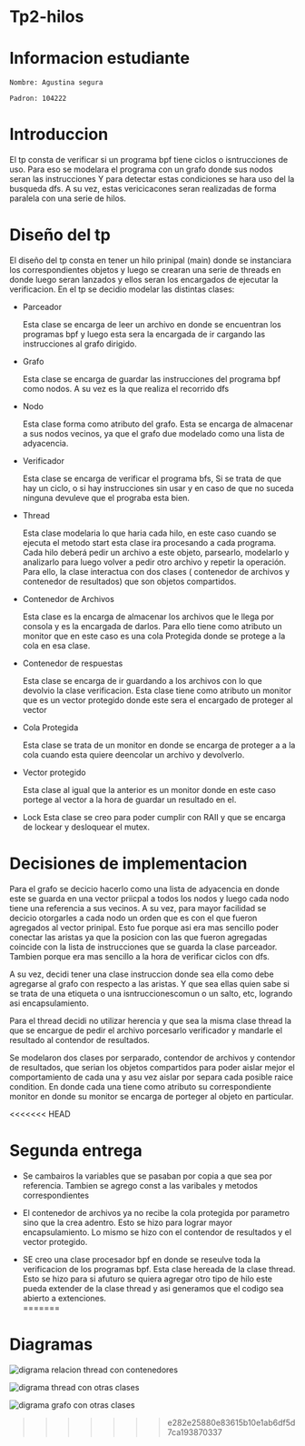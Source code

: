 # Tp2-hilos

# Informacion estudiante

    Nombre: Agustina segura

    Padron: 104222

# Introduccion

El tp consta de verificar si un programa bpf tiene ciclos o isntrucciones
de uso. Para eso se modelara el programa con un grafo donde sus nodos
seran las instrucciones Y para detectar estas condiciones se hara uso del
la busqueda dfs. A su vez, estas vericicacones seran realizadas de forma
paralela con una serie de hilos.

# Diseño del tp

El diseño del tp consta en tener un hilo prinipal (main) donde se
instanciara los correspondientes objetos y luego se crearan una serie de
threads en donde luego seran lanzados y ellos seran los encargados de ejecutar
la verificacion.
En el tp se decidio modelar las distintas clases:

  * Parceador

    Esta clase se encarga de leer un archivo en donde se encuentran los
    programas bpf y luego esta sera la encargada de ir cargando las
    instrucciones al grafo dirigido.

  * Grafo

    Esta clase se encarga de guardar las instrucciones del programa bpf como
    nodos. A su vez es la que realiza el recorrido dfs

  * Nodo

    Esta clase forma como atributo del grafo. Esta se encarga de almacenar a sus
    nodos vecinos, ya que el grafo due modelado como una lista de adyacencia.

  * Verificador

    Esta clase se encarga de verificar el programa bfs, Si se trata de que hay
    un ciclo, o si hay instrucciones sin usar y en caso de que no suceda
    ninguna devuleve que el prograba esta bien.

  * Thread

      Esta clase modelaria lo que haria cada hilo, en este caso cuando se
      ejecuta el metodo start esta clase ira procesando a cada programa. Cada
      hilo deberá pedir un archivo a este objeto, parsearlo, modelarlo y
      analizarlo para luego volver a pedir otro archivo y repetir la operación.
      Para ello, la clase interactua con dos clases ( contenedor de archivos y
      contenedor de resultados) que son objetos compartidos.

  * Contenedor de Archivos

      Esta clase es la encarga de almacenar los archivos que le llega por
      consola y es la encargada de darlos. Para ello tiene como atributo
      un monitor que en este caso es una cola Protegida donde se protege a la
      cola en esa clase.

  * Contenedor de respuestas

      Esta clase se encarga de ir guardando a los archivos con lo que devolvio
      la clase verificacion. Esta clase tiene como atributo un monitor
      que es un vector protegido donde este sera el encargado de proteger al
      vector

  * Cola Protegida

      Esta clase se trata de un monitor en donde se encarga de proteger a
      a la cola cuando esta quiere deencolar un archivo y devolverlo.

  * Vector protegido

      Esta clase al igual que la anterior es un monitor donde en este caso
      portege al vector a la hora de guardar un resultado en el.

  *   Lock
      Esta clase se creo para poder cumplir con RAII y que se encarga de
      lockear y desloquear el mutex.


# Decisiones de implementacion

Para el grafo se decicio hacerlo como una lista de adyacencia en donde este
se guarda en una vector priicpal a todos los nodos y luego cada nodo tiene
una referencia a sus vecinos.
A su vez, para mayor facilidad se decicio otorgarles a cada nodo un orden
que es con el que fueron agregados al vector prinipal. Esto fue porque asi era
mas sencillo poder conectar las aristas ya que la posicion con las que fueron
agregadas coincide con la lista de instrucciones que se guarda la clase
parceador. Tambien porque era mas sencillo a la hora de verificar ciclos
con dfs.

A su vez, decidi tener una clase instruccion donde sea ella como debe
agregarse al grafo con respecto a las aristas. Y que sea ellas quien sabe
si se trata de una etiqueta o una isntruccionescomun o un salto, etc,
logrando asi encapsulamiento.

Para el thread decidi no utilizar herencia y que sea la misma clase thread
la que se encargue de pedir el archivo porcesarlo verificador y mandarle
el resultado al contendor de resultados.

Se modelaron dos clases por serparado, contendor de archivos y contendor de
resultados, que serian los objetos compartidos para poder aislar mejor el
comportamiento de cada una y asu vez aislar por separa cada posible
raice condition. En donde cada una tiene como atributo su correspondiente
monitor en donde su monitor se encarga de porteger al objeto en particular.

<<<<<<< HEAD
# Segunda entrega

* Se cambairos la variables que se pasaban por copia a que sea por
  referencia. Tambien se agrego const a las varibales y metodos correspondientes

* El contenedor de archivos ya no recibe la cola protegida por parametro
  sino que la crea adentro. Esto se hizo para lograr mayor encapsulamiento.
  Lo mismo se hizo con el contendor de resultados y el vector protegido.

* SE creo una clase procesador bpf en donde se reseulve toda la verificacion
  de los programas bpf. Esta clase hereada de la clase thread. Esto se hizo
  para si afuturo se quiera agregar otro tipo de hilo este pueda extender de
  la clase thread y asi generamos que el codigo sea abierto a extenciones.   
=======
# Diagramas
![digrama relacion thread con contenedores](https://github.com/agustinaa235/Tp2-hilos/blob/main/contenedoresYMonitores.png)


![digrama thread con otras clases](https://github.com/agustinaa235/Tp2-hilos/blob/main/relacion_thread.png)


![digrama grafo con otras clases](https://github.com/agustinaa235/Tp2-hilos/blob/main/grafo_verificacion.png)
>>>>>>> e282e25880e83615b10e1ab6df5d7ca193870337
